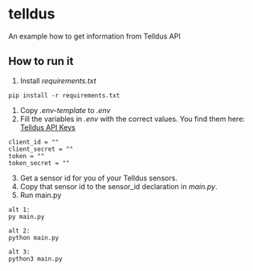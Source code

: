 # telldus
An example how to get information from Telldus API

## How to run it

1. Install *requirements.txt*
```
pip install -r requirements.txt
```
1. Copy *.env-template* to *.env*
2. Fill the variables in *.env* with the correct values. You find them here: [Telldus API Keys](https://api.telldus.com/keys/index)
```
client_id = ""
client_secret = ""
token = ""
token_secret = ""
```
3. Get a sensor id for you of your Telldus sensors.
4. Copy that sensor id to the sensor_id declaration in *main.py*.
5. Run main.py
```
alt 1:
py main.py

alt 2:
python main.py

alt 3:
python3 main.py
```